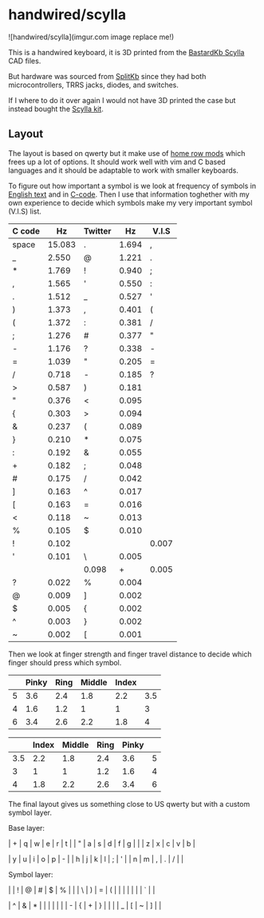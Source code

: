# handwired/scylla

![handwired/scylla](imgur.com image replace me!)

This is a handwired keyboard, it is 3D printed from the [BastardKb Scylla](https://github.com/Bastardkb/Scylla) CAD files.

But hardware was sourced from [SplitKb](https://splitkb.com) since they had both microcontrollers, TRRS jacks, diodes, and switches.

If I where to do it over again I would not have 3D printed the case but instead bought the [Scylla kit](https://bastardkb.com/product/scylla-kit/).

## Layout

The layout is based on qwerty but it  make use of [home row mods](https://precondition.github.io/home-row-mods)
which frees up a lot of options. It should work well with vim and C based languages and it should be adaptable to work with smaller keyboards.

To figure out how important a symbol is we look at frequency of symbols in [English text](http://www.cs.umd.edu/hcil/trs/2013-17/2013-17.pdf) and in [C-code](https://stackoverflow.com/a/62766162).
Then I use that information toghether with my own experience to decide which symbols make my very important symbol (V.I.S) list.

| C code | Hz        | Twitter| Hz        | V.I.S |
|--------|-----------|--------|-----------|--------|
| space  | 15.083    | .      | 1.694     | ,      |
| _      | 2.550     | @      | 1.221     | .      |
| *      | 1.769     | !      | 0.940     | ;      |
| ,      | 1.565     | '      | 0.550     | :      |
| .      | 1.512     | _      | 0.527     | '      |
| )      | 1.373     | ,      | 0.401     | (      |
| (      | 1.372     | :      | 0.381     | /      |
| ;      | 1.276     | #      | 0.377     | "      |
| -      | 1.176     | ?      | 0.338     | -      |
| =      | 1.039     | "      | 0.205     | =      |
| /      | 0.718     | -      | 0.185     | ?      |
| >      | 0.587     | )      | 0.181     |        |
| "      | 0.376     | <      | 0.095     |        |
| {      | 0.303     | >      | 0.094     |        |
| &      | 0.237     | (      | 0.089     |        |
| }      | 0.210     | *      | 0.075     |        | 
| :      | 0.192     | &      | 0.055     |        | 
| +      | 0.182     | ;      | 0.048     |        | 
| #      | 0.175     | /      | 0.042     |        | 
| ]      | 0.163     | ^      | 0.017     |        | 
| [      | 0.163     | =      | 0.016     |        | 
| <      | 0.118     | ~      | 0.013     |        | 
| %      | 0.105     | $      | 0.010     |        | 
| !      | 0.102     | |      | 0.007     |        | 
| '      | 0.101     | \      | 0.005     |        | 
| |      | 0.098     | +      | 0.005     |        | 
| ?      | 0.022     | %      | 0.004     |        | 
| @      | 0.009     | ]      | 0.002     |        | 
| $      | 0.005     | {      | 0.002     |        | 
| ^      | 0.003     | }      | 0.002     |        | 
| ~      | 0.002     | [      | 0.001     |        | 

Then we look at finger strength and finger travel distance to decide which finger should press which symbol.

|       | Pinky| Ring  | Middle| Index |      |
|-------|------|-------|-------|-------|------|
|   5   |  3.6 |  2.4  |  1.8  |  2.2  |  3.5 |
|   4   |  1.6 |  1.2  |  1    |  1    |  3   |
|   6   |  3.4 |  2.6  |  2.2  |  1.8  |  4   |

|       | Index | Middle| Ring  | Pinky |      |
|-------|-------|-------|-------|-------|------|
|   3.5 |  2.2  |  1.8  |  2.4  |  3.6  |  5   |
|   3   |  1    |  1    |  1.2  |  1.6  |  4   |
|   4   |  1.8  |  2.2  |  2.6  |  3.4  |  6   |

The final layout gives us something close to US qwerty but with a custom symbol layer.

Base layer:

|  +   |  q  |  w   |  e   |  r   |  t   |
|  "   |  a  |  s   |  d   |  f   |  g   |
|      |  z  |  x   |  c   |  v   |  b   |

|  y   |  u  |  i   |  o   |  p   |  -   |
|  h   |  j  |  k   |  l   |  ;   |  '   |
|  n   |  m  |  ,   |  .   |  /   |      |

Symbol layer:

|      |  !  |  @   |  #   |  $   |  %   |
|      |  \  |  )   |  =   |  (   |      |
|      |     |      |      |  `   |      |


|  ^  |  &   |  *   |  \|  |      |      |
|     |  -   |  {   |  +   |  }   |      |
|     |  _   |  [   |  ~   |   ]  |      |


